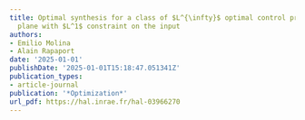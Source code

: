 ```yaml
---
title: Optimal synthesis for a class of $L^{\infty}$ optimal control problems in the
  plane with $L^1$ constraint on the input
authors:
- Emilio Molina
- Alain Rapaport
date: '2025-01-01'
publishDate: '2025-01-01T15:18:47.051341Z'
publication_types:
- article-journal
publication: '*Optimization*'
url_pdf: https://hal.inrae.fr/hal-03966270
---
```

